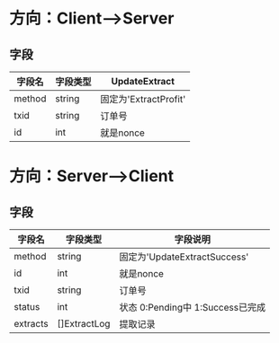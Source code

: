 # 方向：Client-->Server
## 字段
| 字段名 | 字段类型 | UpdateExtract |
|-------|-------|-------|
| method  | string  | 固定为'ExtractProfit'  |
| txid  | string  | 订单号  |
| id  | int  | 就是nonce  |


# 方向：Server-->Client
## 字段
| 字段名 | 字段类型 | 字段说明 |
|-------|-------|-------|
| method  | string  | 固定为'UpdateExtractSuccess'  |
| id  | int  | 就是nonce  |
| txid  | string  | 订单号  |
| status | int | 状态 0:Pending中 1:Success已完成 |
| extracts | []ExtractLog  | 提取记录  |

